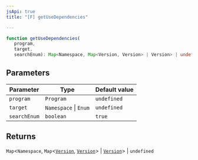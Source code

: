 ```yaml
---
jsApi: true
title: "[F] getUseDependencies"

---
```

```ts
function getUseDependencies(
   program, 
   target, 
   searchEnum): Map<Namespace, Map<Version, Version> | Version> | undefined
```

## Parameters

| Parameter | Type | Default value |
| ------ | ------ | ------ |
| `program` | `Program` | `undefined` |
| `target` | `Namespace` \| `Enum` | `undefined` |
| `searchEnum` | `boolean` | `true` |

## Returns

`Map`<`Namespace`, `Map`<[`Version`](../interfaces/Version.md), [`Version`](../interfaces/Version.md)\> \| [`Version`](../interfaces/Version.md)\> \| `undefined`
